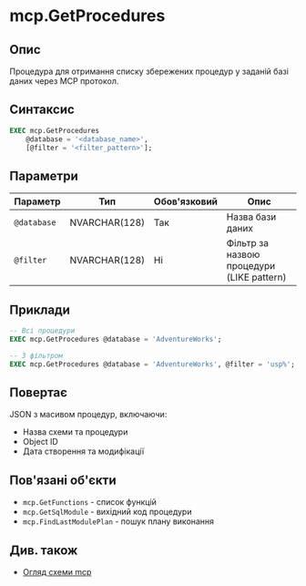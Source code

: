 # mcp.GetProcedures

## Опис

Процедура для отримання списку збережених процедур у заданій базі даних через MCP протокол.

## Синтаксис

```sql
EXEC mcp.GetProcedures 
    @database = '<database_name>',
    [@filter = '<filter_pattern>'];
```

## Параметри

| Параметр | Тип | Обов'язковий | Опис |
|----------|-----|--------------|------|
| `@database` | NVARCHAR(128) | Так | Назва бази даних |
| `@filter` | NVARCHAR(128) | Ні | Фільтр за назвою процедури (LIKE pattern) |

## Приклади

```sql
-- Всі процедури
EXEC mcp.GetProcedures @database = 'AdventureWorks';

-- З фільтром
EXEC mcp.GetProcedures @database = 'AdventureWorks', @filter = 'usp%';
```

## Повертає

JSON з масивом процедур, включаючи:
- Назва схеми та процедури
- Object ID
- Дата створення та модифікації

## Пов'язані об'єкти

- `mcp.GetFunctions` - список функцій
- `mcp.GetSqlModule` - вихідний код процедури
- `mcp.FindLastModulePlan` - пошук плану виконання

## Див. також

- [Огляд схеми mcp](../README.md)

